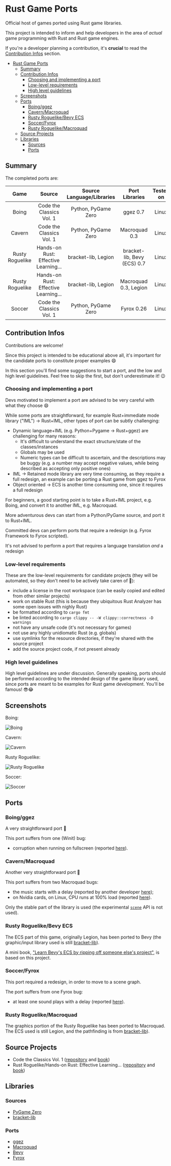 # Rust Game Ports

Official host of games ported using Rust game libraries.

This project is intended to inform and help developers in the area of *actual* game programming with Rust and Rust game engines.

If you're a developer planning a contribution, it's **crucial** to read the [Contribution Infos](#contribution-infos) section.

- [Rust Game Ports](#rust-game-ports)
  - [Summary](#summary)
  - [Contribution Infos](#contribution-infos)
    - [Choosing and implementing a port](#choosing-and-implementing-a-port)
    - [Low-level requirements](#low-level-requirements)
    - [High level guidelines](#high-level-guidelines)
  - [Screenshots](#screenshots)
  - [Ports](#ports)
    - [Boing/ggez](#boingggez)
    - [Cavern/Macroquad](#cavernmacroquad)
    - [Rusty Roguelike/Bevy ECS](#rusty-roguelikebevy-ecs)
    - [Soccer/Fyrox](#soccerfyrox)
    - [Rusty Roguelike/Macroquad](#rusty-roguelikemacroquad)
  - [Source Projects](#source-projects)
  - [Libraries](#libraries)
    - [Sources](#sources)
    - [Ports](#ports-1)

## Summary

The completed ports are:

|      Game       |                Source                | Source Language/Libraries |       Port Libraries        | Tested on |
| :-------------: | :----------------------------------: | :-----------------------: | :-------------------------: | :-------: |
|      Boing      |       Code the Classics Vol. 1       |    Python, PyGame Zero    |          ggez 0.7           |   Linux   |
|     Cavern      |       Code the Classics Vol. 1       |    Python, PyGame Zero    |        Macroquad 0.3        |   Linux   |
| Rusty Roguelike | Hands-on Rust: Effective Learning... |    bracket-lib, Legion    | bracket-lib, Bevy (ECS) 0.7 |   Linux   |
| Rusty Roguelike | Hands-on Rust: Effective Learning... |    bracket-lib, Legion    |    Macroquad 0.3, Legion    |   Linux   |
|     Soccer      |       Code the Classics Vol. 1       |    Python, PyGame Zero    |         Fyrox 0.26          |   Linux   |

## Contribution Infos

Contributions are welcome!

Since this project is intended to be educational above all, it's important for the candidate ports to constitute proper examples 😄

In this section you'll find some suggestions to start a port, and the low and high level guidelines. Feel free to skip the first, but don't underestimate it! 😉

### Choosing and implementing a port

Devs motivated to implement a port are advised to be very careful with what they choose 😄

While some ports are straightforward, for example Rust+immediate mode library ("IML") -> Rust+IML, other types of port can be subtly challenging:

- Dynamic language+IML (e.g. Python+Pygame -> Rust+ggez) are challenging for many reasons:
  - It's difficult to understand the exact structure/state of the classes/instances
  - Globals may be used
  - Numeric types can be difficult to ascertain, and the descriptions may be buggy (e.g. a number may accept negative values, while being described as accepting only positive ones)
- IML -> Retained mode library are very time consuming, as they require a full redesign, an example can be porting a Rust game from ggez to Fyrox
- Object oriented -> ECS is another time consuming one, since it requires a full redesign

For beginners, a good starting point is to take a Rust+IML project, e.g. Boing, and convert it to another IML, e.g. Macroquad.

More adventurous devs can start from a Python/PyGame source, and port it to Rust+IML.

Committed devs can perform ports that require a redesign (e.g. Fyrox Framework to Fyrox scripted).

It's not advised to perform a port that requires a language translation _and_ a redesign

### Low-level requirements

These are the low-level requirements for candidate projects (they will be automated, so they don't need to be actively take caren of 🙂):

- include a license in the root workspace (can be easily copied and edited from other similar projects)
- work on stable Rust (this is because they ubiquitous Rust Analyzer has some open issues with nighly Rust)
- be formatted according to `cargo fmt`
- be linted according to `cargo clippy -- -W clippy::correctness -D warnings`
- not have any unsafe code (it's not necessary for games)
- not use any highly unidiomatic Rust (e.g. globals)
- use symlinks for the resource directories, if they're shared with the source project
- add the source project code, if not present already

### High level guidelines

High level guidelines are under discussion. Generally speaking, ports should be performed according to the intended design of the game library used, since ports are meant to be examples for Rust game development. You'll be famous! 😎😂

## Screenshots

Boing:

![Boing](/images/readme/boing.png?raw=true)

Cavern:

![Cavern](/images/readme/cavern.png?raw=true)

Rusty Roguelike:

![Rusty Roguelike](/images/readme/rusty_roguelike.png?raw=true)

Soccer:

![Soccer](/images/readme/soccer.png?raw=true)

## Ports

### Boing/ggez

A very straightforward port 🙂

This port suffers from one (Winit) bug:

- corruption when running on fullscreen (reported [here](https://github.com/ggez/ggez/issues/1066)).

### Cavern/Macroquad

Another very straightforward port 🙂

This port suffers from two Macroquad bugs:

- the music starts with a delay (reported by another developer [here](https://github.com/not-fl3/macroquad/issues/440));
- on Nvidia cards, on Linux, CPU runs at 100% load (reported [here](https://github.com/not-fl3/macroquad/issues/275#issuecomment-939525290)).

Only the stable part of the library is used (the experimental [`scene`](https://github.com/not-fl3/macroquad/blob/master/src/experimental/scene.rs) API is not used).

### Rusty Roguelike/Bevy ECS

The ECS part of this game, originally Legion, has been ported to Bevy (the graphic/input library used is still [bracket-lib](https://github.com/amethyst/bracket-lib)).

A mini book, ["Learn Bevy's ECS by ripping off someone else's project"](https://saveriomiroddi.github.io/learn_bevy_ecs_by_ripping_off), is based on this project.

### Soccer/Fyrox

This port required a redesign, in order to move to a scene graph.

The port suffers from one Fyrox bug:

- at least one sound plays with a delay (reported [here](https://github.com/FyroxEngine/Fyrox/issues/324)).

### Rusty Roguelike/Macroquad

The graphics portion of the Rusty Roguelike has been ported to Macroquad. The ECS used is still Legion, and the pathfinding is from [bracket-lib](https://github.com/amethyst/bracket-lib)).

## Source Projects

- Code the Classics Vol. 1 ([repository](https://github.com/Wireframe-Magazine/Code-the-Classics) and [book](https://wireframe.raspberrypi.org/books/code-the-classics1))
- Rust Roguelike/Hands-on Rust: Effective Learning... ([repository](https://github.com/thebracket/HandsOnRust) and [book](https://pragprog.com/titles/hwrust/hands-on-rust))

## Libraries

### Sources

- [PyGame Zero](https://pygame-zero.readthedocs.io/en/stable)
- [bracket-lib](https://github.com/amethyst/bracket-lib)

### Ports

- [ggez](https://github.com/ggez/ggez)
- [Macroquad](https://github.com/not-fl3/macroquad)
- [Bevy](https://github.com/bevyengine/bevy)
- [Fyrox](https://github.com/FyroxEngine/Fyrox)

